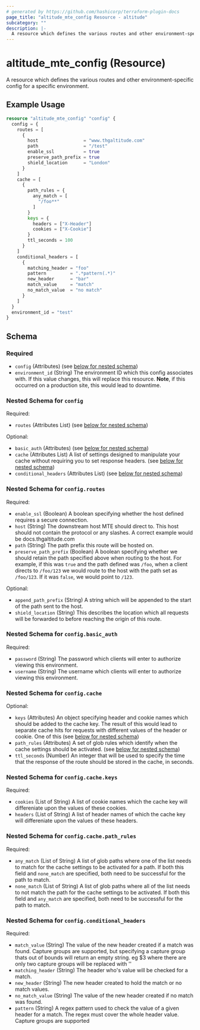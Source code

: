 ```yaml
---
# generated by https://github.com/hashicorp/terraform-plugin-docs
page_title: "altitude_mte_config Resource - altitude"
subcategory: ""
description: |-
  A resource which defines the various routes and other environment-specific config for a specific environment.
---
```


# altitude_mte_config (Resource)

A resource which defines the various routes and other environment-specific config for a specific environment.

## Example Usage

```terraform
resource "altitude_mte_config" "config" {
  config = {
    routes = [
      {
        host                 = "www.thgaltitude.com"
        path                 = "/test"
        enable_ssl           = true
        preserve_path_prefix = true
        shield_location      = "London"
      }
    ]
    cache = [
      {
        path_rules = {
          any_match = [
            "/foo**"
          ]
        }
        keys = {
          headers = ["X-Header"]
          cookies = ["X-Cookie"]
        }
        ttl_seconds = 100
      }
    ]
    conditional_headers = [
      {
        matching_header = "foo"
        pattern         = ".*pattern(.*)"
        new_header      = "bar"
        match_value     = "match"
        no_match_value  = "no match"
      }
    ]
  }
  environment_id = "test"
}
```

<!-- schema generated by tfplugindocs -->
## Schema

### Required

- `config` (Attributes) (see [below for nested schema](#nestedatt--config))
- `environment_id` (String) The environment ID which this config associates with. If this value changes, this will replace this resource. **Note**, if this occurred on a production site, this would lead to downtime.

<a id="nestedatt--config"></a>
### Nested Schema for `config`

Required:

- `routes` (Attributes List) (see [below for nested schema](#nestedatt--config--routes))

Optional:

- `basic_auth` (Attributes) (see [below for nested schema](#nestedatt--config--basic_auth))
- `cache` (Attributes List) A list of settings designed to manipulate your cache without requiring you to set response headers. (see [below for nested schema](#nestedatt--config--cache))
- `conditional_headers` (Attributes List) (see [below for nested schema](#nestedatt--config--conditional_headers))

<a id="nestedatt--config--routes"></a>
### Nested Schema for `config.routes`

Required:

- `enable_ssl` (Boolean) A boolean specifying whether the host defined requires a secure connection.
- `host` (String) The downstream host MTE should direct to. This host should not contain the protocol or any slashes. A correct example would be docs.thgaltitude.com
- `path` (String) The path prefix this route will be hosted on.
- `preserve_path_prefix` (Boolean) A boolean specifying whether we should retain the path specified above when routing to the host. For example, if this was `true` and the path defined was `/foo`, when a client directs to `/foo/123` we would route to the host with the path set as `/foo/123`. If it was `false`, we would point to `/123`.

Optional:

- `append_path_prefix` (String) A string which will be appended to the start of the path sent to the host.
- `shield_location` (String) This describes the location which all requests will be forwarded to before reaching the origin of this route.


<a id="nestedatt--config--basic_auth"></a>
### Nested Schema for `config.basic_auth`

Required:

- `password` (String) The password which clients will enter to authorize viewing this environment.
- `username` (String) The username which clients will enter to authorize viewing this environment.


<a id="nestedatt--config--cache"></a>
### Nested Schema for `config.cache`

Optional:

- `keys` (Attributes) An object specifying header and cookie names which should be added to the cache key. The result of this would lead to separate cache hits for requests with different values of the header or cookie. One of this (see [below for nested schema](#nestedatt--config--cache--keys))
- `path_rules` (Attributes) A set of glob rules which identify when the cache settings should be activated. (see [below for nested schema](#nestedatt--config--cache--path_rules))
- `ttl_seconds` (Number) An integer that will be used to specify the time that the response of the route should be stored in the cache, in seconds.

<a id="nestedatt--config--cache--keys"></a>
### Nested Schema for `config.cache.keys`

Required:

- `cookies` (List of String) A list of cookie names which the cache key will differeniate upon the values of these cookies.
- `headers` (List of String) A list of header names of which the cache key will differeniate upon the values of these headers.


<a id="nestedatt--config--cache--path_rules"></a>
### Nested Schema for `config.cache.path_rules`

Required:

- `any_match` (List of String) A list of glob paths where one of the list needs to match for the cache settings to be activated for a path. If both this field and `none_match` are specified, both need to be successful for the path to match.
- `none_match` (List of String) A list of glob paths where all of the list needs to not match the path for the cache settings to be activated. If both this field and `any_match` are specified, both need to be successful for the path to match.



<a id="nestedatt--config--conditional_headers"></a>
### Nested Schema for `config.conditional_headers`

Required:

- `match_value` (String) The value of the new header created if a match was found. Capture groups are supported, but specifying a capture group thats out of bounds will return an empty string. eg $3 where there are only two capture groups will be replaced with ''
- `matching_header` (String) The header who's value will be checked for a match.
- `new_header` (String) The new header created to hold the match or no match values.
- `no_match_value` (String) The value of the new header created if no match was found.
- `pattern` (String) A regex pattern used to check the value of a given header for a match. The regex must cover the whole header value. Capture groups are supported
